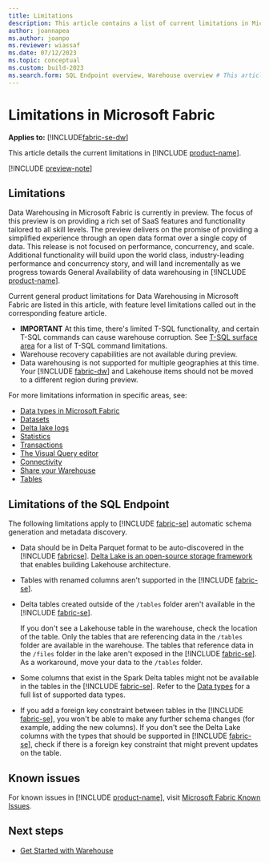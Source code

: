 ```yaml
---
title: Limitations
description: This article contains a list of current limitations in Microsoft Fabric.
author: joannapea
ms.author: joanpo
ms.reviewer: wiassaf
ms.date: 07/12/2023
ms.topic: conceptual
ms.custom: build-2023
ms.search.form: SQL Endpoint overview, Warehouse overview # This article's title should not change. If so, contact engineering.
---
```

# Limitations in Microsoft Fabric

**Applies to:** [!INCLUDE[fabric-se-dw](includes/applies-to-version/fabric-se-and-dw.md)]

This article details the current limitations in [!INCLUDE [product-name](../includes/product-name.md)].

[!INCLUDE [preview-note](../includes/preview-note.md)]

## Limitations

Data Warehousing in Microsoft Fabric is currently in preview. The focus of this preview is on providing a rich set of SaaS features and functionality tailored to all skill levels. The preview delivers on the promise of providing a simplified experience through an open data format over a single copy of data. This release is not focused on performance, concurrency, and scale. Additional functionality will build upon the world class, industry-leading performance and concurrency story, and will land incrementally as we progress towards General Availability of data warehousing in [!INCLUDE [product-name](../includes/product-name.md)].

Current general product limitations for Data Warehousing in Microsoft Fabric are listed in this article, with feature level limitations called out in the corresponding feature article.

- <b>IMPORTANT</B> At this time, there's limited T-SQL functionality, and certain T-SQL commands can cause warehouse corruption. See [T-SQL surface area](tsql-surface-area.md) for a list of T-SQL command limitations. 
- Warehouse recovery capabilities are not available during preview.
- Data warehousing is not supported for multiple geographies at this time. Your [!INCLUDE [fabric-dw](includes/fabric-dw.md)] and Lakehouse items should not be moved to a different region during preview.

For more limitations information in specific areas, see:

- [Data types in Microsoft Fabric](data-types.md)
- [Datasets](datasets.md#limitations)
- [Delta lake logs](query-delta-lake-logs.md#limitations)
- [Statistics](statistics.md#limitations)
- [Transactions](transactions.md#limitations)
- [The Visual Query editor](visual-query-editor.md#limitations-with-visual-query-editor)
- [Connectivity](connectivity.md#considerations-and-limitations)
- [Share your Warehouse](share-warehouse-manage-permissions.md#limitations)
- [Tables](tables.md#limitations)

## Limitations of the SQL Endpoint

The following limitations apply to [!INCLUDE [fabric-se](includes/fabric-se.md)] automatic schema generation and metadata discovery.

- Data should be in Delta Parquet format to be auto-discovered in the [!INCLUDE [fabricse](includes/fabric-se.md)]. [Delta Lake is an open-source storage framework](https://delta.io/) that enables building Lakehouse architecture.

- Tables with renamed columns aren't supported in the [!INCLUDE [fabric-se](includes/fabric-se.md)]. 

- Delta tables created outside of the `/tables` folder aren't available in the [!INCLUDE [fabric-se](includes/fabric-se.md)].

   If you don't see a Lakehouse table in the warehouse, check the location of the table. Only the tables that are referencing data in the `/tables` folder are available in the warehouse. The tables that reference data in the `/files` folder in the lake aren't exposed in the [!INCLUDE [fabric-se](includes/fabric-se.md)]. As a workaround, move your data to the `/tables` folder.

- Some columns that exist in the Spark Delta tables might not be available in the tables in the [!INCLUDE [fabric-se](includes/fabric-se.md)]. Refer to the [Data types](data-types.md) for a full list of supported data types. 

- If you add a foreign key constraint between tables in the [!INCLUDE [fabric-se](includes/fabric-se.md)], you won't be able to make any further schema changes (for example, adding the new columns). If you don't see the Delta Lake columns with the types that should be supported in [!INCLUDE [fabric-se](includes/fabric-se.md)], check if there is a foreign key constraint that might prevent updates on the table. 

## Known issues

For known issues in [!INCLUDE [product-name](../includes/product-name.md)], visit [Microsoft Fabric Known Issues](https://support.fabric.microsoft.com/known-issues/).

## Next steps

- [Get Started with Warehouse](create-warehouse.md)
